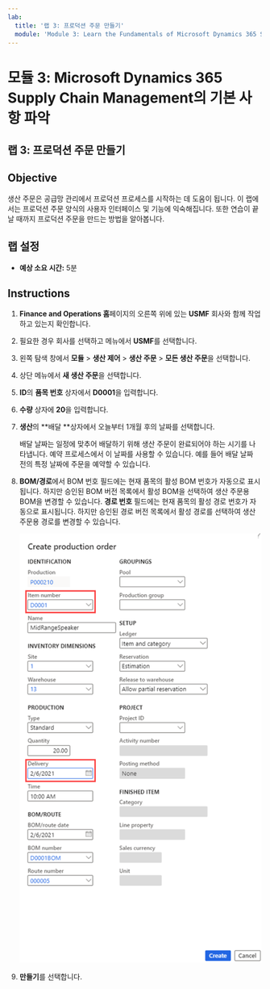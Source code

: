 ```yaml
---
lab:
  title: '랩 3: 프로덕션 주문 만들기'
  module: 'Module 3: Learn the Fundamentals of Microsoft Dynamics 365 Supply Chain Management'
---
```


# 모듈 3: Microsoft Dynamics 365 Supply Chain Management의 기본 사항 파악

## 랩 3: 프로덕션 주문 만들기

## Objective

생산 주문은 공급망 관리에서 프로덕션 프로세스를 시작하는 데 도움이 됩니다. 이 랩에서는 프로덕션 주문 양식의 사용자 인터페이스 및 기능에 익숙해집니다. 또한 연습이 끝날 때까지 프로덕션 주문을 만드는 방법을 알아봅니다.

## 랩 설정

   - **예상 소요 시간:** 5분

## Instructions

1.  **Finance and Operations 홈**페이지의 오른쪽 위에 있는 **USMF** 회사와 함께 작업하고 있는지 확인합니다.

2.  필요한 경우 회사를 선택하고 메뉴에서 **USMF**를 선택합니다.

3.  왼쪽 탐색 창에서 **모듈** > **생산 제어** > **생산 주문** > **모든 생산 주문**을 선택합니다.

4.  상단 메뉴에서 **새 생산 주문**을 선택합니다.

5.  **ID**의 **품목 번호** 상자에서 **D0001**을 입력합니다.

6.  **수량** 상자에 **20**을 입력합니다.

7.  **생산**의 **배달 **상자에서 오늘부터 1개월 후의 날짜를 선택합니다.

    배달 날짜는 일정에 맞추어 배달하기 위해 생산 주문이 완료되어야 하는 시기를 나타냅니다.  예약 프로세스에서 이 날짜를 사용할 수 있습니다. 예를 들어 배달 날짜 전의 특정 날짜에 주문을 예약할 수 있습니다.

8.  **BOM/경로**에서 BOM 번호 필드에는 현재 품목의 활성 BOM 번호가 자동으로 표시됩니다. 하지만 승인된 BOM 버전 목록에서 활성 BOM을 선택하여 생산 주문용 BOM을 변경할 수 있습니다.  **경로 번호** 필드에는 현재 품목의 활성 경로 번호가 자동으로 표시됩니다. 하지만 승인된 경로 버전 목록에서 활성 경로를 선택하여 생산 주문용 경로를 변경할 수 있습니다.

    ![프로덕션 주문 만들기 페이지를 보여 주는 스크린샷 항목 번호 및 배달 필드가 강조 표시됩니다.](./media/03-learn-the-fundamentals-of-dynamics-365-supply-chain-management-40.png)

9.  **만들기**를 선택합니다.

